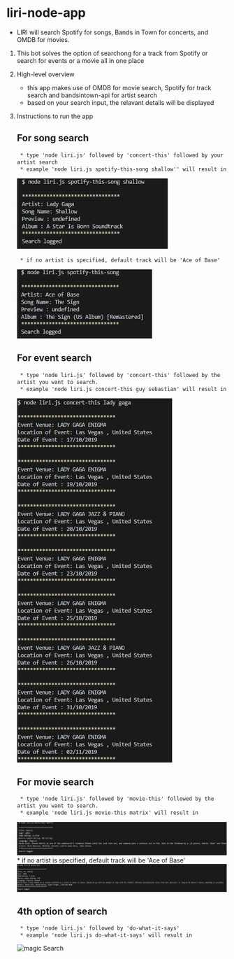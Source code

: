 # liri-node-app
 * LIRI will search Spotify for songs, Bands in Town for concerts, and OMDB for movies.
 1. This bot solves the option of searchong for  a track from Spotify or search for events or a movie all in one place

2. High-level overview 
    * this app makes use of OMDB for movie search, Spotify for track search and bandsintown-api for artist search
    * based on your search input, the relavant details will be displayed
3. Instructions to run the app
    ## For song search
    
        * type 'node liri.js' followed by 'concert-this' followed by your artist search
        * example 'node liri.js spotify-this-song shallow'' will result in 
     
    ![Song Search](./images/spotifyimage.JPG)

        * if no artist is specified, default track will be 'Ace of Base'
    ![Song Search](./images/spotifyimage1.JPG)
    

    ## For event search
   
        * type 'node liri.js' followed by 'concert-this' followed by the artist you want to search.
        * example 'node liri.js concert-this guy sebastian' will result in 
    ![artist Search](./images/concertimage.JPG)
    
    ## For movie search
    
        * type 'node liri.js' followed by 'movie-this' followed by the artist you want to search.
        * example 'node liri.js movie-this matrix' will result in 
    ![movie Search](./images/movieimage.JPG)
         * if no artist is specified, default track will be 'Ace of Base'
    ![movie Search](./images/movieimage1.JPG)
    
    ## 4th option of search
    
        * type 'node liri.js' followed by 'do-what-it-says'
        * example 'node liri.js do-what-it-says' will result in 
    ![magic Search](./images/movieimage111.JPG)
         
